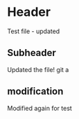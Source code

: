 # Header
Test file - updated

## Subheader
Updated the file!
git a

## modification
Modified again for test